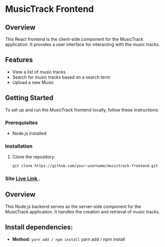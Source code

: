 # MusicTrack Frontend

## Overview

This React frontend is the client-side component for the MusicTrack application. It provides a user interface for interacting with the music tracks.

## Features

- View a list of music tracks
- Search for music tracks based on a search term
- Upload a new Music

## Getting Started

To set up and run the MusicTrack frontend locally, follow these instructions:

### Prerequisites

- Node.js installed

### Installation

1. Clone the repository:
   ```bash
   git clone https://github.com/your-username/musictrack-frontend.git
   ```

### Site [ Live Link ](https://music-track-iota.vercel.app).

## Overview

This Node.js backend serves as the server-side component for the MusicTrack application. It handles the creation and retrieval of music tracks.

## Install dependencies:

- **Method:** `yarn add / npm install`
  yarn add / npm install
